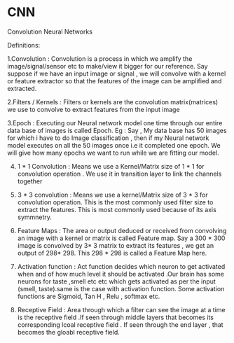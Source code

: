 # CNN
Convolution Neural Networks

Definitions:

1.Convolution : Convolution is a process in which we amplify the image/signal/sensor etc to make/view it bigger for our reference. Say suppose if we have an input image or signal , we will convolve with a kernel or feature extractor so that the features of the image can be amplified and extracted.

2.Filters / Kernels : Filters or kernels are the convolution matrix(matrices) we use to convolve to extract features from the input image

3.Epoch : Executing our Neural network model one time through our entire data base of images is called Epoch. Eg : Say , My data base has 50 images for which i have to do Image classification , then if my Neural network model executes on all the 50 images once i.e it completed one epoch. We will give how many epochs we want to run while we are fitting our model.

4. 1 * 1 Convolution : Means we use a Kernel/Matrix size of 1 * 1 for convolution operation . We use it in transition layer to link the channels together 

5. 3 * 3 convolution : Means we use a kernel/Matrix size of 3 * 3 for convolution operation. This is the most commonly used filter size to extract the features. This is most commonly used because of its axis symmnetry.

6. Feature Maps : The area or output deduced or received from convolving an image with a kernel or matrix is called Feature map. Say a 300 * 300 image is convolved by 3* 3 matrix to extract its features , we get an output of 298* 298. This 298 * 298 is called a Feature Map here.

7. Activation function : Act function decides which neuron to get activated when and of how much level it should be activated .Our brain has some neurons for taste ,smell etc etc which gets activated as per the input (smell, taste).same is the case with activation function. Some activation functions are Sigmoid, Tan H , Relu , softmax etc.

8. Receptive Field : Area through which a filter can see the image at a time is the receptive field .If seen through middle layers that becomes its corresponding lcoal receptive field . If seen through the end layer , that becomes the gloabl receptive field.

